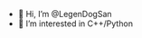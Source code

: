 - 👋 Hi, I’m @LegenDogSan
- 👀 I’m interested in C++/Python

<!---
LegenDogSan/LegenDogSan is a ✨ special ✨ repository because its `README.md` (this file) appears on your GitHub profile.
You can click the Preview link to take a look at your changes.
--->
